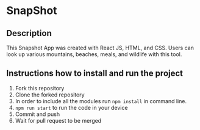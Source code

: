 # SnapShot

## Description
This Snapshot App was created with React JS, HTML, and CSS. Users can look up various mountains, beaches, meals, and wildlife with this tool. 


## Instructions how to install and run the project
1. Fork this repository
2. Clone the forked repository
3. In order to include all the modules run `npm install` in command line.
4. `npm run start` to run the code in your device 
5. Commit and push
6. Wait for pull request to be merged
